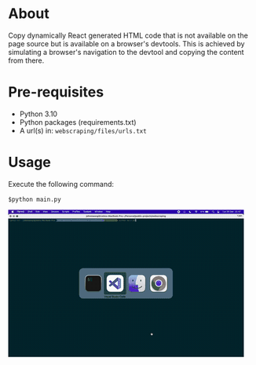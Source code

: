 # About
Copy dynamically React generated HTML code that is not available on the page
source but is available on a browser's devtools. This is achieved by simulating
a browser's navigation to the devtool and copying the content from there.
# Pre-requisites
- Python 3.10
- Python packages (requirements.txt)
- A url(s) in: `webscraping/files/urls.txt`
# Usage
Execute the following command:
```
$python main.py
```
![Alt text](output.gif)
